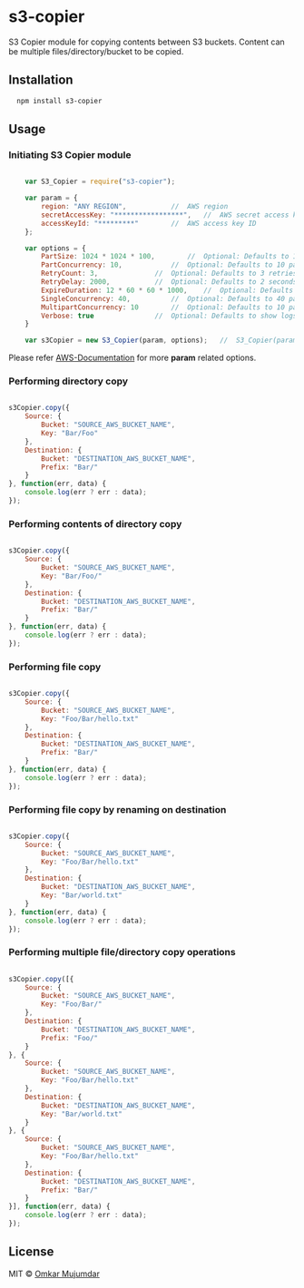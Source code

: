 # s3-copier

S3 Copier module for copying contents between S3 buckets. 
Content can be multiple files/directory/bucket to be copied.


## Installation

```markdown
  npm install s3-copier
```

## Usage

### Initiating S3 Copier module 

```js

	var S3_Copier = require("s3-copier");

	var param = {
		region: "ANY REGION",			//	AWS region
		secretAccessKey: "*****************",	//	AWS secret access key
		accessKeyId: "*********"		//	AWS access key ID
	};

	var options = {
		PartSize: 1024 * 1024 * 100,		//	Optional: Defaults to 100 MBytes
		PartConcurrency: 10,			//	Optional: Defaults to 10 parallel/async operations
		RetryCount: 3,				//	Optional: Defaults to 3 retries on failure
		RetryDelay: 2000,			//	Optional: Defaults to 2 seconds retry delay
		ExpireDuration: 12 * 60 * 60 * 1000,	//	Optional: Defaults to 12 Hours time for expiring incomplete mulipart upload
		SingleConcurrency: 40,			//	Optional: Defaults to 40 parallel/async copy operations for data < 5 GBytes
		MultipartConcurrency: 10		//	Optional: Defaults to 10 parallel/async copy operations for data > 5 GBytes
		Verbose: true				//	Optional: Defaults to show logs
	}

	var s3Copier = new S3_Copier(param, options);	//	S3_Copier(param[, options])

```
Please refer [AWS-Documentation](http://docs.aws.amazon.com/AWSJavaScriptSDK/latest/AWS/S3.html#constructor-property) for more **param** related options.


### Performing directory copy

```js

s3Copier.copy({
	Source: {
		Bucket: "SOURCE_AWS_BUCKET_NAME",
		Key: "Bar/Foo"
	},
	Destination: {
		Bucket: "DESTINATION_AWS_BUCKET_NAME",
		Prefix: "Bar/"
	}
}, function(err, data) {
	console.log(err ? err : data);
});

```

### Performing contents of directory copy

```js

s3Copier.copy({
	Source: {
		Bucket: "SOURCE_AWS_BUCKET_NAME",
		Key: "Bar/Foo/"
	},
	Destination: {
		Bucket: "DESTINATION_AWS_BUCKET_NAME",
		Prefix: "Bar/"
	}
}, function(err, data) {
	console.log(err ? err : data);
});

```


### Performing file copy

```js

s3Copier.copy({
	Source: {
		Bucket: "SOURCE_AWS_BUCKET_NAME",
		Key: "Foo/Bar/hello.txt"
	},
	Destination: {
		Bucket: "DESTINATION_AWS_BUCKET_NAME",
		Prefix: "Bar/"
	}
}, function(err, data) {
	console.log(err ? err : data);
});

```


### Performing file copy by renaming on destination

```js

s3Copier.copy({
	Source: {
		Bucket: "SOURCE_AWS_BUCKET_NAME",
		Key: "Foo/Bar/hello.txt"
	},
	Destination: {
		Bucket: "DESTINATION_AWS_BUCKET_NAME",
		Key: "Bar/world.txt"
	}
}, function(err, data) {
	console.log(err ? err : data);
});

```


### Performing multiple file/directory copy operations

```js

s3Copier.copy([{
	Source: {
		Bucket: "SOURCE_AWS_BUCKET_NAME",
		Key: "Foo/Bar/"
	},
	Destination: {
		Bucket: "DESTINATION_AWS_BUCKET_NAME",
		Prefix: "Foo/"
	}
}, {
	Source: {
		Bucket: "SOURCE_AWS_BUCKET_NAME",
		Key: "Foo/Bar/hello.txt"
	},
	Destination: {
		Bucket: "DESTINATION_AWS_BUCKET_NAME",
		Key: "Bar/world.txt"
	}
}, {
	Source: {
		Bucket: "SOURCE_AWS_BUCKET_NAME",
		Key: "Foo/Bar/hello.txt"
	},
	Destination: {
		Bucket: "DESTINATION_AWS_BUCKET_NAME",
		Prefix: "Bar/"
	}
}], function(err, data) {
	console.log(err ? err : data);
});

```


## License

MIT © [Omkar Mujumdar](http://github.com/omkarsm)
